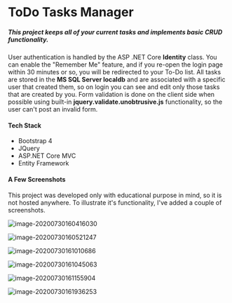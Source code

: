 # ToDo Tasks Manager
##### This project keeps all of your current tasks and implements basic CRUD functionality. 
User authentication is handled by the ASP .NET Core **Identity** class. You can enable the "Remember Me" feature, and if you re-open the login page within 30 minutes or so, you will be redirected to your To-Do list.  All tasks are stored in the **MS SQL Server localdb** and are associated with a specific user that created them, so on login you can see and edit only those tasks that are created by you.  Form validation is done on the client side when possible using built-in **jquery.validate.unobtrusive.js** functionality, so the user can't post an invalid form. 
#### Tech Stack
- Bootstrap 4
- JQuery
- ASP.NET Core MVC
- Entity Framework
#### A Few Screenshots
This project was developed only with educational purpose in mind, so it is not hosted anywhere. To illustrate it's functionality, I've added a couple of screenshots.

![image-20200730160416030](C:\Users\winus\AppData\Roaming\Typora\typora-user-images\image-20200730160416030.png)

![image-20200730160521247](C:\Users\winus\AppData\Roaming\Typora\typora-user-images\image-20200730160521247.png)

![image-20200730161010686](C:\Users\winus\AppData\Roaming\Typora\typora-user-images\image-20200730161010686.png)

![image-20200730161045063](C:\Users\winus\AppData\Roaming\Typora\typora-user-images\image-20200730161045063.png)

![image-20200730161155904](C:\Users\winus\AppData\Roaming\Typora\typora-user-images\image-20200730161155904.png)

![image-20200730161936253](C:\Users\winus\AppData\Roaming\Typora\typora-user-images\image-20200730161936253.png)